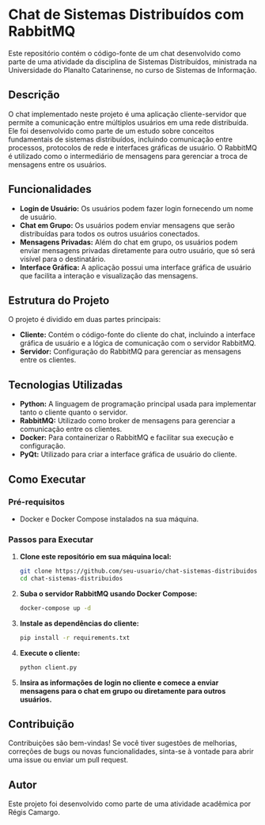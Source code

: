 # Chat de Sistemas Distribuídos com RabbitMQ

Este repositório contém o código-fonte de um chat desenvolvido como parte de uma atividade da disciplina de Sistemas Distribuídos, ministrada na Universidade do Planalto Catarinense, no curso de Sistemas de Informação.

## Descrição

O chat implementado neste projeto é uma aplicação cliente-servidor que permite a comunicação entre múltiplos usuários em uma rede distribuída. Ele foi desenvolvido como parte de um estudo sobre conceitos fundamentais de sistemas distribuídos, incluindo comunicação entre processos, protocolos de rede e interfaces gráficas de usuário. O RabbitMQ é utilizado como o intermediário de mensagens para gerenciar a troca de mensagens entre os usuários.

## Funcionalidades

- **Login de Usuário:** Os usuários podem fazer login fornecendo um nome de usuário.
- **Chat em Grupo:** Os usuários podem enviar mensagens que serão distribuídas para todos os outros usuários conectados.
- **Mensagens Privadas:** Além do chat em grupo, os usuários podem enviar mensagens privadas diretamente para outro usuário, que só será visível para o destinatário.
- **Interface Gráfica:** A aplicação possui uma interface gráfica de usuário que facilita a interação e visualização das mensagens.

## Estrutura do Projeto

O projeto é dividido em duas partes principais:

- **Cliente:** Contém o código-fonte do cliente do chat, incluindo a interface gráfica de usuário e a lógica de comunicação com o servidor RabbitMQ.
- **Servidor:** Configuração do RabbitMQ para gerenciar as mensagens entre os clientes.

## Tecnologias Utilizadas

- **Python:** A linguagem de programação principal usada para implementar tanto o cliente quanto o servidor.
- **RabbitMQ:** Utilizado como broker de mensagens para gerenciar a comunicação entre os clientes.
- **Docker:** Para containerizar o RabbitMQ e facilitar sua execução e configuração.
- **PyQt:** Utilizado para criar a interface gráfica de usuário do cliente.

## Como Executar

### Pré-requisitos

- Docker e Docker Compose instalados na sua máquina.

### Passos para Executar

1. **Clone este repositório em sua máquina local:**
    ```sh
    git clone https://github.com/seu-usuario/chat-sistemas-distribuidos.git
    cd chat-sistemas-distribuidos
    ```

2. **Suba o servidor RabbitMQ usando Docker Compose:**
    ```sh
    docker-compose up -d
    ```

3. **Instale as dependências do cliente:**
    ```sh
    pip install -r requirements.txt
    ```

4. **Execute o cliente:**
    ```sh
    python client.py
    ```

5. **Insira as informações de login no cliente e comece a enviar mensagens para o chat em grupo ou diretamente para outros usuários.**

## Contribuição

Contribuições são bem-vindas! Se você tiver sugestões de melhorias, correções de bugs ou novas funcionalidades, sinta-se à vontade para abrir uma issue ou enviar um pull request.

## Autor

Este projeto foi desenvolvido como parte de uma atividade acadêmica por Régis Camargo.

